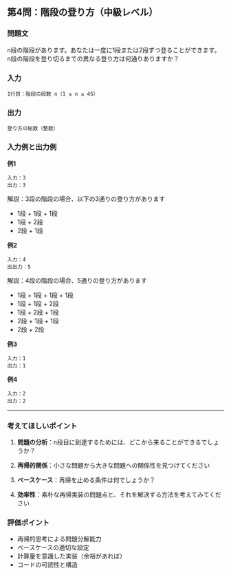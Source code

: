 ## **第4問：階段の登り方（中級レベル）**

### **問題文**

n段の階段があります。あなたは一度に1段または2段ずつ登ることができます。
n段の階段を登り切るまでの異なる登り方は何通りありますか？

### **入力**

```
1行目：階段の段数 n（1 ≤ n ≤ 45）
```

### **出力**

```
登り方の総数（整数）
```

### **入力例と出力例**

**例1**

```
入力：3
出力：3
```

解説：3段の階段の場合、以下の3通りの登り方があります

- 1段 + 1段 + 1段
- 1段 + 2段
- 2段 + 1段

**例2**

```
入力：4
出出力：5
```

解説：4段の階段の場合、5通りの登り方があります

- 1段 + 1段 + 1段 + 1段
- 1段 + 1段 + 2段
- 1段 + 2段 + 1段
- 2段 + 1段 + 1段
- 2段 + 2段

**例3**

```
入力：1
出力：1
```

**例4**

```
入力：2
出力：2
```

---

### **考えてほしいポイント**

1. **問題の分析**：n段目に到達するためには、どこから来ることができるでしょうか？

2. **再帰的関係**：小さな問題から大きな問題への関係性を見つけてください

3. **ベースケース**：再帰を止める条件は何でしょうか？

4. **効率性**：素朴な再帰実装の問題点と、それを解決する方法を考えてみてください

### **評価ポイント**

- 再帰的思考による問題分解能力
- ベースケースの適切な設定
- 計算量を意識した実装（余裕があれば）
- コードの可読性と構造
